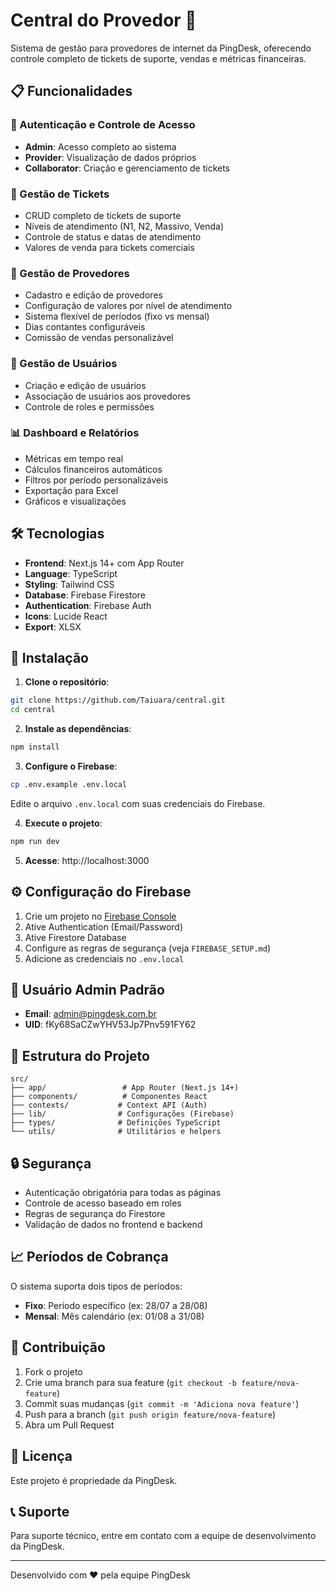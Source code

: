 # Central do Provedor 🚀

Sistema de gestão para provedores de internet da PingDesk, oferecendo controle completo de tickets de suporte, vendas e métricas financeiras.

## 📋 Funcionalidades

### 🔐 Autenticação e Controle de Acesso
- **Admin**: Acesso completo ao sistema
- **Provider**: Visualização de dados próprios
- **Collaborator**: Criação e gerenciamento de tickets

### 🎯 Gestão de Tickets
- CRUD completo de tickets de suporte
- Níveis de atendimento (N1, N2, Massivo, Venda)
- Controle de status e datas de atendimento
- Valores de venda para tickets comerciais

### 🏢 Gestão de Provedores
- Cadastro e edição de provedores
- Configuração de valores por nível de atendimento
- Sistema flexível de períodos (fixo vs mensal)
- Dias contantes configuráveis
- Comissão de vendas personalizável

### 👥 Gestão de Usuários
- Criação e edição de usuários
- Associação de usuários aos provedores
- Controle de roles e permissões

### 📊 Dashboard e Relatórios
- Métricas em tempo real
- Cálculos financeiros automáticos
- Filtros por período personalizáveis
- Exportação para Excel
- Gráficos e visualizações

## 🛠️ Tecnologias

- **Frontend**: Next.js 14+ com App Router
- **Language**: TypeScript
- **Styling**: Tailwind CSS
- **Database**: Firebase Firestore
- **Authentication**: Firebase Auth
- **Icons**: Lucide React
- **Export**: XLSX

## 🚀 Instalação

1. **Clone o repositório**:
```bash
git clone https://github.com/Taiuara/central.git
cd central
```

2. **Instale as dependências**:
```bash
npm install
```

3. **Configure o Firebase**:
```bash
cp .env.example .env.local
```
Edite o arquivo `.env.local` com suas credenciais do Firebase.

4. **Execute o projeto**:
```bash
npm run dev
```

5. **Acesse**: http://localhost:3000

## ⚙️ Configuração do Firebase

1. Crie um projeto no [Firebase Console](https://console.firebase.google.com)
2. Ative Authentication (Email/Password)
3. Ative Firestore Database
4. Configure as regras de segurança (veja `FIREBASE_SETUP.md`)
5. Adicione as credenciais no `.env.local`

## 👤 Usuário Admin Padrão

- **Email**: admin@pingdesk.com.br
- **UID**: fKy68SaCZwYHV53Jp7Pnv591FY62

## 📁 Estrutura do Projeto

```
src/
├── app/                 # App Router (Next.js 14+)
├── components/          # Componentes React
├── contexts/           # Context API (Auth)
├── lib/                # Configurações (Firebase)
├── types/              # Definições TypeScript
└── utils/              # Utilitários e helpers
```

## 🔒 Segurança

- Autenticação obrigatória para todas as páginas
- Controle de acesso baseado em roles
- Regras de segurança do Firestore
- Validação de dados no frontend e backend

## 📈 Períodos de Cobrança

O sistema suporta dois tipos de períodos:

- **Fixo**: Período específico (ex: 28/07 a 28/08)
- **Mensal**: Mês calendário (ex: 01/08 a 31/08)

## 🤝 Contribuição

1. Fork o projeto
2. Crie uma branch para sua feature (`git checkout -b feature/nova-feature`)
3. Commit suas mudanças (`git commit -m 'Adiciona nova feature'`)
4. Push para a branch (`git push origin feature/nova-feature`)
5. Abra um Pull Request

## 📄 Licença

Este projeto é propriedade da PingDesk.

## 📞 Suporte

Para suporte técnico, entre em contato com a equipe de desenvolvimento da PingDesk.

---

Desenvolvido com ❤️ pela equipe PingDesk
